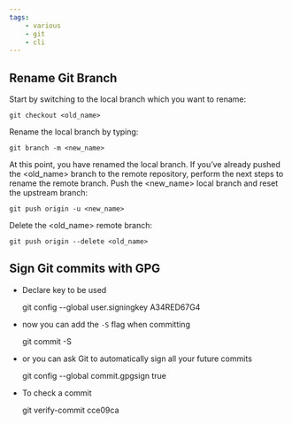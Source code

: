 ```yaml
---
tags:
    - various
    - git
    - cli
---
```


## Rename Git Branch

Start by switching to the local branch which you want to rename:

    git checkout <old_name>

Rename the local branch by typing:

    git branch -m <new_name>

At this point, you have renamed the local branch.
If you’ve already pushed the <old_name> branch to the remote repository, perform the next steps to rename the remote branch.
Push the <new_name> local branch and reset the upstream branch:

    git push origin -u <new_name>

Delete the <old_name> remote branch:

    git push origin --delete <old_name>

## Sign Git commits with GPG

- Declare key to be used

    git config --global user.signingkey A34RED67G4 

- now you can add the `-S` flag when committing

    git commit -S

- or you can ask Git to automatically sign all your future commits

    git config --global commit.gpgsign true

- To check a commit

    git verify-commit cce09ca



